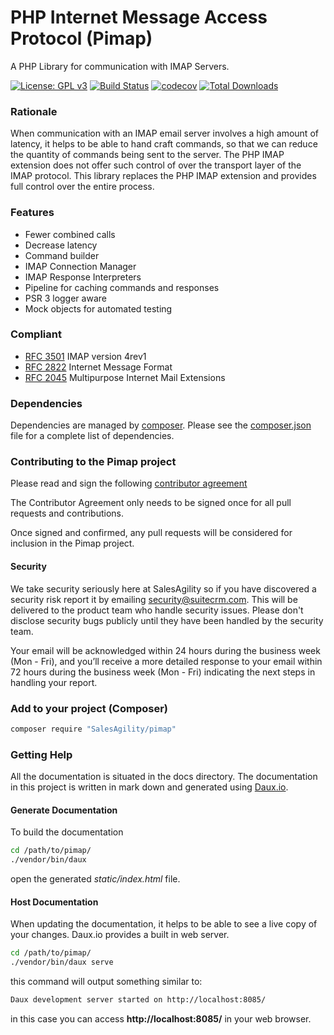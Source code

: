 # PHP Internet Message Access Protocol  (Pimap)
A PHP Library for communication with IMAP Servers.

[![License: GPL v3](https://img.shields.io/badge/License-GPL%20v3-blue.svg)](https://www.gnu.org/licenses/gpl-3.0)
[![Build Status](https://travis-ci.org/daniel-samson/Pimap.svg?branch=master)](https://travis-ci.org/daniel-samson/Pimap)
[![codecov](https://codecov.io/gh/daniel-samson/Pimap/branch/master/graph/badge.svg)](https://codecov.io/gh/daniel-samson/Pimap)
[![Total Downloads](https://poser.pugx.org/SalesAgility/Pimap/downloads)](https://packagist.org/packages/SalesAgility/Pimap)

### Rationale
When communication with an IMAP email server involves a high amount of latency,
it helps to be able to hand craft commands, so that we can reduce the quantity of commands being sent to the server. The PHP IMAP extension
does not offer such control of over the transport layer of the IMAP protocol. This library replaces the PHP IMAP extension
and provides full control over the entire process.

### Features
- Fewer combined calls
- Decrease latency
- Command builder
- IMAP Connection Manager 
- IMAP Response Interpreters
- Pipeline for caching commands and responses
- PSR 3 logger aware
- Mock objects for automated testing

### Compliant
- [RFC 3501](https://tools.ietf.org/html/rfc3501) IMAP version 4rev1
- [RFC 2822](https://tools.ietf.org/html/rfc2822) Internet Message Format
- [RFC 2045](https://tools.ietf.org/html/rfc2045) Multipurpose Internet Mail Extensions


### Dependencies
Dependencies are managed by [composer](https://getcomposer.org/). Please see the [composer.json](https://github.com/daniel-samson/Pimap/blob/master/composer.json) file for a complete list of dependencies.

### Contributing to the Pimap project
Please read and sign the following [contributor agreement][cont_agrmt]

[cont_agrmt]: https://www.clahub.com/agreements/salesagility/Pimap

The Contributor Agreement only needs to be signed once for all pull requests and contributions. 

Once signed and confirmed, any pull requests will be considered for inclusion in the Pimap project.

#### Security

We take security seriously here at SalesAgility so if you have discovered a security risk report it by
emailing security@suitecrm.com. This will be delivered to the product team who handle security issues.
Please don't disclose security bugs publicly until they have been handled by the security team.

Your email will be acknowledged within 24 hours during the business week (Mon - Fri), and you’ll receive a more
detailed response to your email within 72 hours during the business week (Mon - Fri) indicating the next steps in
handling your report.

### Add to your project (Composer)

```bash
composer require "SalesAgility/pimap"
```

### Getting Help
All the documentation is situated in the docs directory. The documentation in this project is written in mark down and generated using [Daux.io](https://daux.io/).

#### Generate Documentation
To build the documentation

```bash
cd /path/to/pimap/
./vendor/bin/daux
```

open the generated _static/index.html_ file.

#### Host Documentation
When updating the documentation, it helps to be able to see a live copy of your changes. Daux.io provides a built in web server.

```bash
cd /path/to/pimap/
./vendor/bin/daux serve
```

this command will output something similar to:
```bash
Daux development server started on http://localhost:8085/
```

in this case you can access  **http://localhost:8085/** in your web browser.
